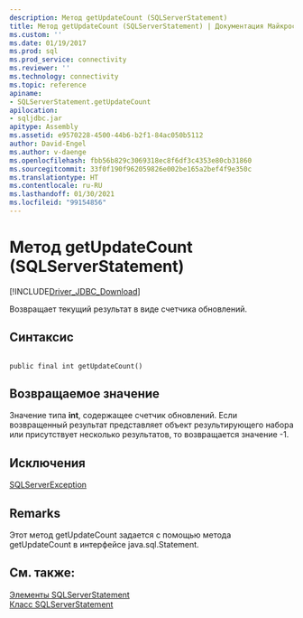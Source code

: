 ```yaml
---
description: Метод getUpdateCount (SQLServerStatement)
title: Метод getUpdateCount (SQLServerStatement) | Документация Майкрософт
ms.custom: ''
ms.date: 01/19/2017
ms.prod: sql
ms.prod_service: connectivity
ms.reviewer: ''
ms.technology: connectivity
ms.topic: reference
apiname:
- SQLServerStatement.getUpdateCount
apilocation:
- sqljdbc.jar
apitype: Assembly
ms.assetid: e9570228-4500-44b6-b2f1-84ac050b5112
author: David-Engel
ms.author: v-daenge
ms.openlocfilehash: fbb56b829c3069318ec8f6df3c4353e80cb31860
ms.sourcegitcommit: 33f0f190f962059826e002be165a2bef4f9e350c
ms.translationtype: HT
ms.contentlocale: ru-RU
ms.lasthandoff: 01/30/2021
ms.locfileid: "99154856"
---
```

# <a name="getupdatecount-method-sqlserverstatement"></a>Метод getUpdateCount (SQLServerStatement)
[!INCLUDE[Driver_JDBC_Download](../../../includes/driver_jdbc_download.md)]

  Возвращает текущий результат в виде счетчика обновлений.  
  
## <a name="syntax"></a>Синтаксис  
  
```  
  
public final int getUpdateCount()  
```  
  
## <a name="return-value"></a>Возвращаемое значение  
 Значение типа **int**, содержащее счетчик обновлений. Если возвращенный результат представляет объект результирующего набора или присутствует несколько результатов, то возвращается значение -1.  
  
## <a name="exceptions"></a>Исключения  
 [SQLServerException](../../../connect/jdbc/reference/sqlserverexception-class.md)  
  
## <a name="remarks"></a>Remarks  
 Этот метод getUpdateCount задается с помощью метода getUpdateCount в интерфейсе java.sql.Statement.  
  
## <a name="see-also"></a>См. также:  
 [Элементы SQLServerStatement](../../../connect/jdbc/reference/sqlserverstatement-members.md)   
 [Класс SQLServerStatement](../../../connect/jdbc/reference/sqlserverstatement-class.md)  
  
  
